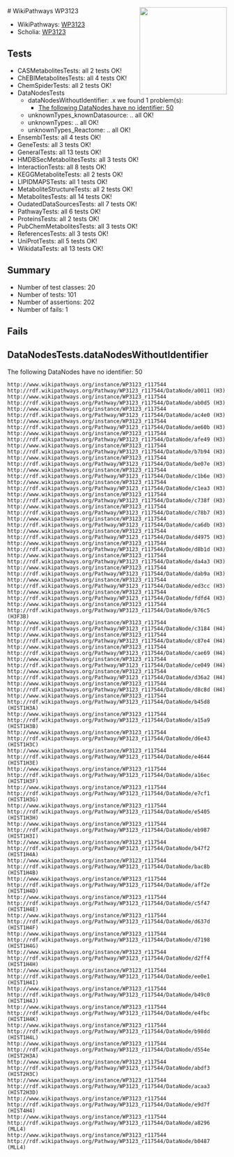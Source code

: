 <img style="float: right; width: 200px" src="https://upload.wikimedia.org/wikipedia/commons/thumb/8/83/Wplogo_with_text_500.png/640px-Wplogo_with_text_500.png" />
# WikiPathways WP3123

* WikiPathways: [WP3123](https://new.wikipathways.org/pathways/WP3123)
* Scholia: [WP3123](https://scholia.toolforge.org/wikipathways/WP3123)
## Tests
* CASMetabolitesTests: all 2 tests OK!
* ChEBIMetabolitesTests: all 4 tests OK!
* ChemSpiderTests: all 2 tests OK!
* DataNodesTests
    * dataNodesWithoutIdentifier: .x we found 1 problem(s):
        * [The following DataNodes have no identifier: 50](#8792c50c)
    * unknownTypes_knownDatasource: .. all OK!
    * unknownTypes: .. all OK!
    * unknownTypes_Reactome: .. all OK!
* EnsemblTests: all 4 tests OK!
* GeneTests: all 3 tests OK!
* GeneralTests: all 13 tests OK!
* HMDBSecMetabolitesTests: all 3 tests OK!
* InteractionTests: all 8 tests OK!
* KEGGMetaboliteTests: all 2 tests OK!
* LIPIDMAPSTests: all 1 tests OK!
* MetaboliteStructureTests: all 2 tests OK!
* MetabolitesTests: all 14 tests OK!
* OudatedDataSourcesTests: all 7 tests OK!
* PathwayTests: all 6 tests OK!
* ProteinsTests: all 2 tests OK!
* PubChemMetabolitesTests: all 3 tests OK!
* ReferencesTests: all 3 tests OK!
* UniProtTests: all 5 tests OK!
* WikidataTests: all 13 tests OK!


## Summary

* Number of test classes: 20
* Number of tests: 101
* Number of assertions: 202
* Number of fails: 1

## Fails

<a name="8792c50c" />

## DataNodesTests.dataNodesWithoutIdentifier

The following DataNodes have no identifier: 50
```
http://www.wikipathways.org/instance/WP3123_r117544 http://rdf.wikipathways.org/Pathway/WP3123_r117544/DataNode/a0011 (H3)
http://www.wikipathways.org/instance/WP3123_r117544 http://rdf.wikipathways.org/Pathway/WP3123_r117544/DataNode/ab0d5 (H3)
http://www.wikipathways.org/instance/WP3123_r117544 http://rdf.wikipathways.org/Pathway/WP3123_r117544/DataNode/ac4e0 (H3)
http://www.wikipathways.org/instance/WP3123_r117544 http://rdf.wikipathways.org/Pathway/WP3123_r117544/DataNode/ae60b (H3)
http://www.wikipathways.org/instance/WP3123_r117544 http://rdf.wikipathways.org/Pathway/WP3123_r117544/DataNode/afe49 (H3)
http://www.wikipathways.org/instance/WP3123_r117544 http://rdf.wikipathways.org/Pathway/WP3123_r117544/DataNode/b7b94 (H3)
http://www.wikipathways.org/instance/WP3123_r117544 http://rdf.wikipathways.org/Pathway/WP3123_r117544/DataNode/be07e (H3)
http://www.wikipathways.org/instance/WP3123_r117544 http://rdf.wikipathways.org/Pathway/WP3123_r117544/DataNode/c1b6e (H3)
http://www.wikipathways.org/instance/WP3123_r117544 http://rdf.wikipathways.org/Pathway/WP3123_r117544/DataNode/c1ea3 (H3)
http://www.wikipathways.org/instance/WP3123_r117544 http://rdf.wikipathways.org/Pathway/WP3123_r117544/DataNode/c738f (H3)
http://www.wikipathways.org/instance/WP3123_r117544 http://rdf.wikipathways.org/Pathway/WP3123_r117544/DataNode/c78b7 (H3)
http://www.wikipathways.org/instance/WP3123_r117544 http://rdf.wikipathways.org/Pathway/WP3123_r117544/DataNode/ca6db (H3)
http://www.wikipathways.org/instance/WP3123_r117544 http://rdf.wikipathways.org/Pathway/WP3123_r117544/DataNode/d4975 (H3)
http://www.wikipathways.org/instance/WP3123_r117544 http://rdf.wikipathways.org/Pathway/WP3123_r117544/DataNode/d8b1d (H3)
http://www.wikipathways.org/instance/WP3123_r117544 http://rdf.wikipathways.org/Pathway/WP3123_r117544/DataNode/da4a3 (H3)
http://www.wikipathways.org/instance/WP3123_r117544 http://rdf.wikipathways.org/Pathway/WP3123_r117544/DataNode/dab9a (H3)
http://www.wikipathways.org/instance/WP3123_r117544 http://rdf.wikipathways.org/Pathway/WP3123_r117544/DataNode/ed3cc (H3)
http://www.wikipathways.org/instance/WP3123_r117544 http://rdf.wikipathways.org/Pathway/WP3123_r117544/DataNode/fdfd4 (H3)
http://www.wikipathways.org/instance/WP3123_r117544 http://rdf.wikipathways.org/Pathway/WP3123_r117544/DataNode/b76c5 (H3F3B)
http://www.wikipathways.org/instance/WP3123_r117544 http://rdf.wikipathways.org/Pathway/WP3123_r117544/DataNode/c3184 (H4)
http://www.wikipathways.org/instance/WP3123_r117544 http://rdf.wikipathways.org/Pathway/WP3123_r117544/DataNode/c87e4 (H4)
http://www.wikipathways.org/instance/WP3123_r117544 http://rdf.wikipathways.org/Pathway/WP3123_r117544/DataNode/cae69 (H4)
http://www.wikipathways.org/instance/WP3123_r117544 http://rdf.wikipathways.org/Pathway/WP3123_r117544/DataNode/ce049 (H4)
http://www.wikipathways.org/instance/WP3123_r117544 http://rdf.wikipathways.org/Pathway/WP3123_r117544/DataNode/d36a2 (H4)
http://www.wikipathways.org/instance/WP3123_r117544 http://rdf.wikipathways.org/Pathway/WP3123_r117544/DataNode/d8c8d (H4)
http://www.wikipathways.org/instance/WP3123_r117544 http://rdf.wikipathways.org/Pathway/WP3123_r117544/DataNode/b45d8 (HIST1H3A)
http://www.wikipathways.org/instance/WP3123_r117544 http://rdf.wikipathways.org/Pathway/WP3123_r117544/DataNode/a15a9 (HIST1H3B)
http://www.wikipathways.org/instance/WP3123_r117544 http://rdf.wikipathways.org/Pathway/WP3123_r117544/DataNode/d6e43 (HIST1H3C)
http://www.wikipathways.org/instance/WP3123_r117544 http://rdf.wikipathways.org/Pathway/WP3123_r117544/DataNode/e4644 (HIST1H3E)
http://www.wikipathways.org/instance/WP3123_r117544 http://rdf.wikipathways.org/Pathway/WP3123_r117544/DataNode/a16ec (HIST1H3F)
http://www.wikipathways.org/instance/WP3123_r117544 http://rdf.wikipathways.org/Pathway/WP3123_r117544/DataNode/e7cf1 (HIST1H3G)
http://www.wikipathways.org/instance/WP3123_r117544 http://rdf.wikipathways.org/Pathway/WP3123_r117544/DataNode/e5405 (HIST1H3H)
http://www.wikipathways.org/instance/WP3123_r117544 http://rdf.wikipathways.org/Pathway/WP3123_r117544/DataNode/eb987 (HIST1H3I)
http://www.wikipathways.org/instance/WP3123_r117544 http://rdf.wikipathways.org/Pathway/WP3123_r117544/DataNode/b47f2 (HIST1H4A)
http://www.wikipathways.org/instance/WP3123_r117544 http://rdf.wikipathways.org/Pathway/WP3123_r117544/DataNode/bac8b (HIST1H4B)
http://www.wikipathways.org/instance/WP3123_r117544 http://rdf.wikipathways.org/Pathway/WP3123_r117544/DataNode/aff2e (HIST1H4D)
http://www.wikipathways.org/instance/WP3123_r117544 http://rdf.wikipathways.org/Pathway/WP3123_r117544/DataNode/c5f47 (HIST1H4E)
http://www.wikipathways.org/instance/WP3123_r117544 http://rdf.wikipathways.org/Pathway/WP3123_r117544/DataNode/d637d (HIST1H4F)
http://www.wikipathways.org/instance/WP3123_r117544 http://rdf.wikipathways.org/Pathway/WP3123_r117544/DataNode/d7198 (HIST1H4G)
http://www.wikipathways.org/instance/WP3123_r117544 http://rdf.wikipathways.org/Pathway/WP3123_r117544/DataNode/d2ff4 (HIST1H4H)
http://www.wikipathways.org/instance/WP3123_r117544 http://rdf.wikipathways.org/Pathway/WP3123_r117544/DataNode/ee0e1 (HIST1H4I)
http://www.wikipathways.org/instance/WP3123_r117544 http://rdf.wikipathways.org/Pathway/WP3123_r117544/DataNode/b49c0 (HIST1H4J)
http://www.wikipathways.org/instance/WP3123_r117544 http://rdf.wikipathways.org/Pathway/WP3123_r117544/DataNode/e4fbc (HIST1H4K)
http://www.wikipathways.org/instance/WP3123_r117544 http://rdf.wikipathways.org/Pathway/WP3123_r117544/DataNode/b98dd (HIST1H4L)
http://www.wikipathways.org/instance/WP3123_r117544 http://rdf.wikipathways.org/Pathway/WP3123_r117544/DataNode/d554e (HIST2H3A)
http://www.wikipathways.org/instance/WP3123_r117544 http://rdf.wikipathways.org/Pathway/WP3123_r117544/DataNode/abdf3 (HIST2H3C)
http://www.wikipathways.org/instance/WP3123_r117544 http://rdf.wikipathways.org/Pathway/WP3123_r117544/DataNode/acaa3 (HIST2H3D)
http://www.wikipathways.org/instance/WP3123_r117544 http://rdf.wikipathways.org/Pathway/WP3123_r117544/DataNode/e9d7f (HIST4H4)
http://www.wikipathways.org/instance/WP3123_r117544 http://rdf.wikipathways.org/Pathway/WP3123_r117544/DataNode/a8296 (MLL4)
http://www.wikipathways.org/instance/WP3123_r117544 http://rdf.wikipathways.org/Pathway/WP3123_r117544/DataNode/b0487 (MLL4)
```

